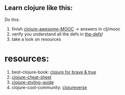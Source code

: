 ## Learn clojure like this:

Do this:
1. finish [clojure-awesome-MOOC](http://iloveponies.github.io/120-hour-epic-sax-marathon/index.html) -> answers in clj/mooc
2. verify you understand all the defs in [the-defs](https://github.com/akotek/learning/blob/master/clj/defs.md)!
3. take a look on resources 


# resources:
1. best-clojure-book: [clojure for brave & true](https://www.braveclojure.com/clojure-for-the-brave-and-true/)
2. [clojure-cheat-sheet](https://clojure.org/api/cheatsheet)
3. [clojure-styling-guide](https://guide.clojure.style/)
4. clojure-cool-community: [clojureverse](https://clojureverse.org/)
